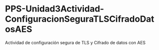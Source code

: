# PPS-Unidad3Actividad-ConfiguracionSeguraTLSCifradoDatosAES
Actividad de configuración segura de TLS y Cifrado de datos con AES
